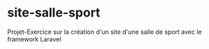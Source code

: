 # site-salle-sport
Projet-Exercice sur la création d'un site d'une salle de sport avec le framework Laravel

